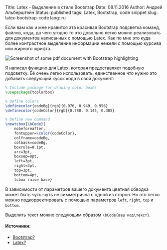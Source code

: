 Title: Latex - Выделение в стиле Bootstrap
Date: 08.11.2016
Author: Aндрей Альберштейн
Status: published
tags: Latex, Bootstrap, code snippet
slug: latex-bootstrap-code
lang: ru

Если вам как и мне нравится эта красивая Bootstrap подсветка команд, файлов,
кода, да чего угодно то это довольно легко можно реализовать для документов
написанных с помощью Latex. Как по мне это куда более контрастное выделение
информации нежели с помощью курсива или жирного шрифта.

![Screenshot of some pdf document with Bootstrap
highlighting]({static}/images/latex_pdf_bcode_example.png)

Я написал функцию для Latex, которая предоставляет подобную подсветку. Её очень
легко использовать, единственное что нужно это добавить следующий кусок кода в
свой документ:

```tex
% Include package for drawing color boxes
\usepackage{tcolorbox}

% Define colors
\definecolor{codeBg}{rgb}{0.976, 0.949, 0.956}
\definecolor{codeColor}{rgb}{0.780, 0.145, 0.305}

% Define new command
\newtcbox{\bCode}{
    nobeforeafter,
    fontupper=\color{codeColor},
    colframe=codeBg,
    colback=codeBg,
    boxrule=0.1pt,
    arc=3pt,
    boxsep=0pt,
    left=3pt,
    right=3pt,
    top=3pt,
    bottom=4pt,
    tcbox raise base}
```

В зависимости от параметров вашего документа цветная обводка может быть
чуть-чуть не симметрична с одной из сторон. Но это легко можно подкорректировать с
помощью параметров `left`, `right`, `top` и `bottom`.

Выделить текст можно следующим образом `\bCode{ваш код\текст}`.

#### Источники: ####

- [Bootstrap?](http://getbootstrap.com/)
- [Latex?](https://www.latex-project.org/)


